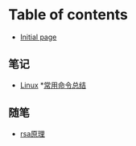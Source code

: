 # Table of contents

* [Initial page](README.md)

## 笔记

* [Linux](bi-ji/linux.md)
    *[常用命令总结](bi-ji/linux/summary.md)
    
## 随笔

* [rsa原理](sui-bi/rsa.md)

